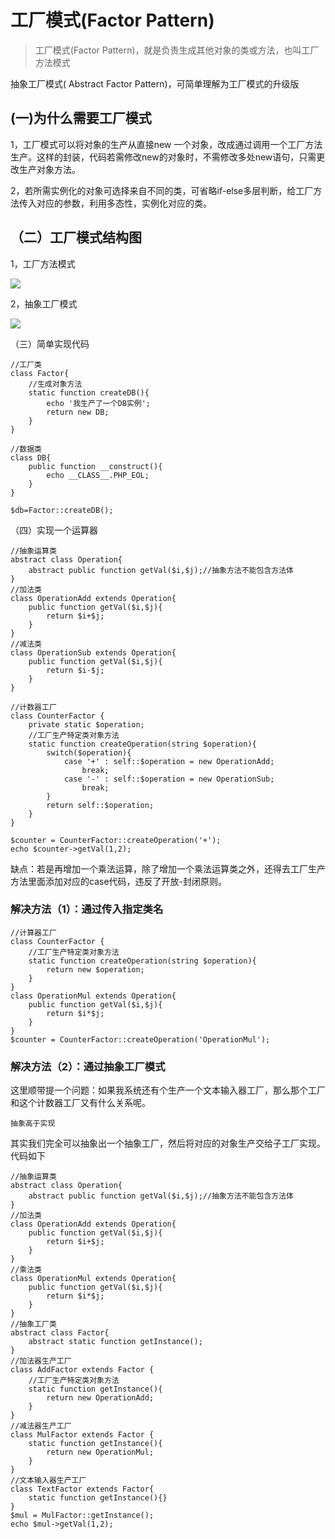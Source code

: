 # 工厂模式(Factor Pattern)

> 工厂模式(Factor Pattern)，就是负责生成其他对象的类或方法，也叫工厂方法模式

抽象工厂模式( Abstract Factor Pattern)，可简单理解为工厂模式的升级版

## (一)为什么需要工厂模式

1，工厂模式可以将对象的生产从直接new 一个对象，改成通过调用一个工厂方法生产。这样的封装，代码若需修改new的对象时，不需修改多处new语句，只需更改生产对象方法。

2，若所需实例化的对象可选择来自不同的类，可省略if-else多层判断，给工厂方法传入对应的参数，利用多态性，实例化对应的类。

## （二）工厂模式结构图

1，工厂方法模式

![](https://box.kancloud.cn/9322a9aa63515c732fcfa881d31bc2ee_867x443.png)

2，抽象工厂模式

![](https://box.kancloud.cn/3a6779f6b19e1baad153373863eda548_485x347.png)

（三）简单实现代码

```
//工厂类
class Factor{   
    //生成对象方法
    static function createDB(){
        echo '我生产了一个DB实例';
        return new DB;
    }
}

//数据类
class DB{
    public function __construct(){
        echo __CLASS__.PHP_EOL;
    }
}

$db=Factor::createDB();

```

（四）实现一个运算器

```
//抽象运算类
abstract class Operation{
    abstract public function getVal($i,$j);//抽象方法不能包含方法体
}
//加法类
class OperationAdd extends Operation{
    public function getVal($i,$j){
        return $i+$j;
    }
}
//减法类
class OperationSub extends Operation{
    public function getVal($i,$j){
        return $i-$j;
    }
}

//计数器工厂
class CounterFactor {
    private static $operation;
    //工厂生产特定类对象方法
    static function createOperation(string $operation){
        switch($operation){
            case '+' : self::$operation = new OperationAdd;
                break;
            case '-' : self::$operation = new OperationSub;
                break;
        }
        return self::$operation;
    }
}

$counter = CounterFactor::createOperation('+');
echo $counter->getVal(1,2);

```

缺点：若是再增加一个乘法运算，除了增加一个乘法运算类之外，还得去工厂生产方法里面添加对应的case代码，违反了开放-封闭原则。

### 解决方法（1）：通过传入指定类名

```
//计算器工厂
class CounterFactor {
    //工厂生产特定类对象方法
    static function createOperation(string $operation){
        return new $operation;
    }
}
class OperationMul extends Operation{
    public function getVal($i,$j){
        return $i*$j;
    }
}
$counter = CounterFactor::createOperation('OperationMul');

```

### 解决方法（2）：通过抽象工厂模式

这里顺带提一个问题：如果我系统还有个生产一个文本输入器工厂，那么那个工厂和这个计数器工厂又有什么关系呢。

```
抽象高于实现

```

其实我们完全可以抽象出一个抽象工厂，然后将对应的对象生产交给子工厂实现。代码如下

```
//抽象运算类
abstract class Operation{
    abstract public function getVal($i,$j);//抽象方法不能包含方法体
}
//加法类
class OperationAdd extends Operation{
    public function getVal($i,$j){
        return $i+$j;
    }
}
//乘法类
class OperationMul extends Operation{
    public function getVal($i,$j){
        return $i*$j;
    }
}
//抽象工厂类
abstract class Factor{
    abstract static function getInstance();
}
//加法器生产工厂
class AddFactor extends Factor {
    //工厂生产特定类对象方法
    static function getInstance(){
        return new OperationAdd;
    }
}
//减法器生产工厂
class MulFactor extends Factor {
    static function getInstance(){
        return new OperationMul;
    }
}
//文本输入器生产工厂
class TextFactor extends Factor{
    static function getInstance(){}
}
$mul = MulFactor::getInstance();
echo $mul->getVal(1,2);
```
